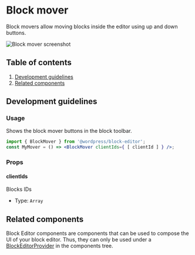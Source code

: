 # Block mover

Block movers allow moving blocks inside the editor using up and down buttons.

![Block mover screenshot](https://make.wordpress.org/core/files/2020/08/block-mover-screenshot.png)

## Table of contents

1. [Development guidelines](#development-guidelines)
2. [Related components](#related-components)

## Development guidelines

### Usage

Shows the block mover buttons in the block toolbar.

```jsx
import { BlockMover } from '@wordpress/block-editor';
const MyMover = () => <BlockMover clientIds={ [ clientId ] } />;
```

### Props

#### clientIds

Blocks IDs

-   Type: `Array`

## Related components

Block Editor components are components that can be used to compose the UI of your block editor. Thus, they can only be used under a [BlockEditorProvider](https://github.com/WordPress/gutenberg/blob/HEAD/packages/block-editor/src/components/provider/README.md) in the components tree.
